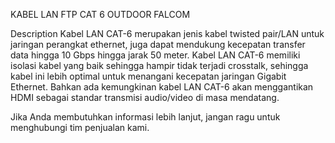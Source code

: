 KABEL LAN FTP CAT 6 OUTDOOR FALCOM



Description
Kabel LAN CAT-6 merupakan jenis kabel twisted pair/LAN untuk jaringan perangkat ethernet, juga dapat mendukung kecepatan transfer data hingga 10 Gbps hingga jarak 50 meter. Kabel LAN CAT-6 memiliki isolasi kabel yang baik sehingga hampir tidak terjadi crosstalk, sehingga kabel ini lebih optimal untuk menangani kecepatan jaringan Gigabit Ethernet. Bahkan ada kemungkinan kabel LAN CAT-6 akan menggantikan HDMI sebagai standar transmisi audio/video di masa mendatang.



Jika Anda membutuhkan informasi lebih lanjut, jangan ragu untuk menghubungi tim penjualan kami.


